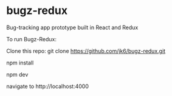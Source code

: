 # bugz-redux

Bug-tracking app prototype built in React and Redux

To run Bugz-Redux:

Clone this repo: git clone https://github.com/jk6/bugz-redux.git

npm install

npm dev

navigate to http://localhost:4000
